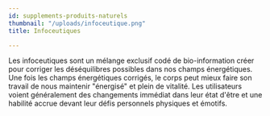 ```yaml
---
id: supplements-produits-naturels
thumbnail: "/uploads/infoceutique.png"
title: Infoceutiques

---
```

Les infoceutiques sont un mélange exclusif codé de bio-information créer pour corriger les déséquilibres possibles dans nos champs énergétiques. Une fois les champs énergétiques corrigés, le corps peut mieux faire son travail de nous maintenir "énergisé" et plein de vitalité. Les utilisateurs voient généralement des changements immédiat dans leur état d'être et une habilité accrue devant leur défis personnels physiques et émotifs. 
